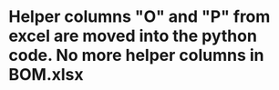 # Helper columns "O" and "P" from excel are moved into the python code. No more helper columns in BOM.xlsx
